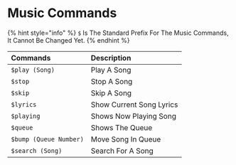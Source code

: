 # Music Commands

{% hint style="info" %}
`$` Is The Standard Prefix For The Music Commands, It Cannot Be Changed Yet.
{% endhint %}

| Commands | Description |
| :--- | :--- |
| `$play (Song)` | Play A Song |
| `$stop` | Stop A Song |
| `$skip` | Skip A Song |
| `$lyrics` | Show Current Song Lyrics |
| `$playing` | Shows Now Playing Song |
| `$queue` | Shows The Queue |
| `$bump (Queue Number)` | Move Song In Queue |
| `$search (Song)` | Search For A Song |

